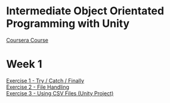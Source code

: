 # Intermediate Object Orientated Programming with Unity
[Coursera Course](https://www.coursera.org/learn/intermediate-object-oriented-programming-unity-games/home/welcome)

# Week 1
[Exercise 1 - Try / Catch / Finally](https://github.com/beef-erikson/IntermediateOOPUnity/blob/master/Exercise1/Program.cs)<br />
[Exercise 2 - File Handling](https://github.com/beef-erikson/IntermediateOOPUnity/blob/master/Exercise2/Program.cs)<br />
[Exercise 3 - Using CSV Files (Unity Project)](https://github.com/beef-erikson/IntermediateOOPUnity/tree/master/Exercise3/Assets)<br />
